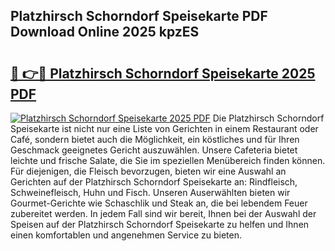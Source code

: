 ## Platzhirsch Schorndorf Speisekarte PDF Download Online 2025 kpzES

# <h2><a href="http://gc6j91.nevu.top/?p=Platzhirsch+Schorndorf+Speisekarte">🔗 👉🔴 Platzhirsch Schorndorf Speisekarte 2025 PDF</a></h2>

[![Platzhirsch Schorndorf Speisekarte 2025 PDF](https://i.imgur.com/dBaPXMq.png)](http://gc6j91.nevu.top/?p=Platzhirsch+Schorndorf+Speisekarte)
Die Platzhirsch Schorndorf Speisekarte ist nicht nur eine Liste von Gerichten in einem Restaurant oder Café, sondern bietet auch die Möglichkeit, ein köstliches und für Ihren Geschmack geeignetes Gericht auszuwählen. Unsere Cafeteria bietet leichte und frische Salate, die Sie im speziellen Menübereich finden können. Für diejenigen, die Fleisch bevorzugen, bieten wir eine Auswahl an Gerichten auf der Platzhirsch Schorndorf Speisekarte an: Rindfleisch, Schweinefleisch, Huhn und Fisch. Unseren Auserwählten bieten wir Gourmet-Gerichte wie Schaschlik und Steak an, die bei lebendem Feuer zubereitet werden. In jedem Fall sind wir bereit, Ihnen bei der Auswahl der Speisen auf der Platzhirsch Schorndorf Speisekarte zu helfen und Ihnen einen komfortablen und angenehmen Service zu bieten.

